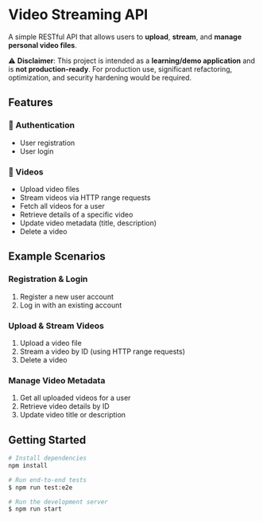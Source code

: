 # Video Streaming API

A simple RESTful API that allows users to **upload**, **stream**, and **manage personal video files**.  

⚠️ **Disclaimer**: This project is intended as a **learning/demo application** and is **not production-ready**. For production use, significant refactoring, optimization, and security hardening would be required.

## Features

### 🔐 Authentication
- User registration  
- User login  

### 🎥 Videos
- Upload video files  
- Stream videos via HTTP range requests  
- Fetch all videos for a user  
- Retrieve details of a specific video  
- Update video metadata (title, description)  
- Delete a video  

## Example Scenarios

### Registration & Login
1. Register a new user account  
2. Log in with an existing account  

### Upload & Stream Videos
1. Upload a video file  
2. Stream a video by ID (using HTTP range requests)  
3. Delete a video  

### Manage Video Metadata
1. Get all uploaded videos for a user  
2. Retrieve video details by ID  
3. Update video title or description  

## Getting Started

```bash
# Install dependencies
npm install

# Run end-to-end tests
$ npm run test:e2e

# Run the development server
$ npm run start
```
